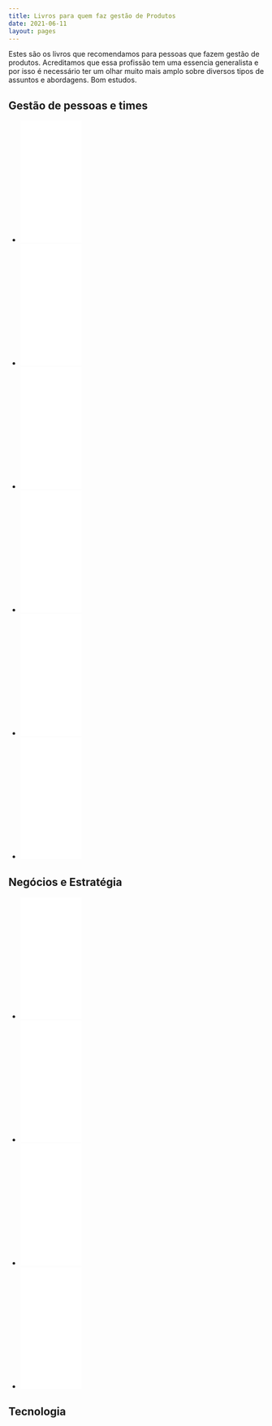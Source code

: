 ```yaml
---
title: Livros para quem faz gestão de Produtos
date: 2021-06-11
layout: pages
---
```



Estes são os livros que recomendamos para pessoas que fazem gestão de produtos. Acreditamos que essa profissão tem uma essencia generalista e por isso é necessário ter um olhar muito mais amplo sobre diversos tipos de assuntos e abordagens. Bom estudos.

## Gestão de pessoas e times

<ul class="po-library-list">
	<li>
		<iframe style="width:120px;height:240px;" marginwidth="0" marginheight="0" scrolling="no" frameborder="0" src="//ws-na.amazon-adsystem.com/widgets/q?ServiceVersion=20070822&OneJS=1&Operation=GetAdHtml&MarketPlace=BR&source=ss&ref=as_ss_li_til&ad_type=product_link&tracking_id=productoversee-20&language=pt_BR&marketplace=amazon&region=BR&placement=8567886120&asins=8567886120&linkId=78bf0006a30f84113dbb18b9b8916ec4&show_border=true&link_opens_in_new_window=true"></iframe>
	</li>
	<li>
		<iframe style="width:120px;height:240px;" marginwidth="0" marginheight="0" scrolling="no" frameborder="0" src="//ws-na.amazon-adsystem.com/widgets/q?ServiceVersion=20070822&OneJS=1&Operation=GetAdHtml&MarketPlace=BR&source=ss&ref=as_ss_li_til&ad_type=product_link&tracking_id=productoversee-20&language=pt_BR&marketplace=amazon&region=BR&placement=8557170378&asins=8557170378&linkId=b2fa4a70055b65419baba65d7563b451&show_border=true&link_opens_in_new_window=true"></iframe>
	</li>
	<li>
		<iframe style="width:120px;height:240px;" marginwidth="0" marginheight="0" scrolling="no" frameborder="0" src="//ws-na.amazon-adsystem.com/widgets/q?ServiceVersion=20070822&OneJS=1&Operation=GetAdHtml&MarketPlace=BR&source=ss&ref=as_ss_li_til&ad_type=product_link&tracking_id=productoversee-20&language=pt_BR&marketplace=amazon&region=BR&placement=1942788819&asins=1942788819&linkId=08d0aafdf2f7a33764f67464b6c2c81f&show_border=true&link_opens_in_new_window=true"></iframe>
	</li>
	<li>
		<iframe style="width:120px;height:240px;" marginwidth="0" marginheight="0" scrolling="no" frameborder="0" src="//ws-na.amazon-adsystem.com/widgets/q?ServiceVersion=20070822&OneJS=1&Operation=GetAdHtml&MarketPlace=BR&source=ss&ref=as_ss_li_til&ad_type=product_link&tracking_id=productoversee-20&language=pt_BR&marketplace=amazon&region=BR&placement=8550803715&asins=8550803715&linkId=529e39f01bfcf436e169455b85380df1&show_border=true&link_opens_in_new_window=true"></iframe>
	</li>
	<li>
		<iframe style="width:120px;height:240px;" marginwidth="0" marginheight="0" scrolling="no" frameborder="0" src="//ws-na.amazon-adsystem.com/widgets/q?ServiceVersion=20070822&OneJS=1&Operation=GetAdHtml&MarketPlace=BR&source=ss&ref=as_ss_li_til&ad_type=product_link&tracking_id=productoversee-20&language=pt_BR&marketplace=amazon&region=BR&placement=B085Q2HH3Y&asins=B085Q2HH3Y&linkId=e9d884e6c942fc3bf9d125885ad7d457&show_border=true&link_opens_in_new_window=true"></iframe>
	</li>
	<li>
		<iframe style="width:120px;height:240px;" marginwidth="0" marginheight="0" scrolling="no" frameborder="0" src="//ws-na.amazon-adsystem.com/widgets/q?ServiceVersion=20070822&OneJS=1&Operation=GetAdHtml&MarketPlace=BR&source=ss&ref=as_ss_li_til&ad_type=product_link&tracking_id=productoversee-20&language=pt_BR&marketplace=amazon&region=BR&placement=1591847486&asins=1591847486&linkId=0a7d6cb33fefaac3976cc55e744adcb2&show_border=true&link_opens_in_new_window=true"></iframe>
	</li>
</ul>


## Negócios e Estratégia


<ul>
	<li>
		<iframe style="width:120px;height:240px;" marginwidth="0" marginheight="0" scrolling="no" frameborder="0" src="//ws-na.amazon-adsystem.com/widgets/q?ServiceVersion=20070822&OneJS=1&Operation=GetAdHtml&MarketPlace=BR&source=ss&ref=as_ss_li_til&ad_type=product_link&tracking_id=productoversee-20&language=pt_BR&marketplace=amazon&region=BR&placement=B06X429CJH&asins=B06X429CJH&linkId=687b5ebef1a881326c850f6fef7747c8&show_border=true&link_opens_in_new_window=true"></iframe>
	</li>
	<li>
		<iframe style="width:120px;height:240px;" marginwidth="0" marginheight="0" scrolling="no" frameborder="0" src="//ws-na.amazon-adsystem.com/widgets/q?ServiceVersion=20070822&OneJS=1&Operation=GetAdHtml&MarketPlace=BR&source=ss&ref=as_ss_li_til&ad_type=product_link&tracking_id=productoversee-20&language=pt_BR&marketplace=amazon&region=BR&placement=6555600314&asins=6555600314&linkId=b4a638e7111c65004ab82ba3947cb666&show_border=true&link_opens_in_new_window=true"></iframe>
	</li>
	<li>
		<iframe style="width:120px;height:240px;" marginwidth="0" marginheight="0" scrolling="no" frameborder="0" src="//ws-na.amazon-adsystem.com/widgets/q?ServiceVersion=20070822&OneJS=1&Operation=GetAdHtml&MarketPlace=BR&source=ss&ref=as_ss_li_til&ad_type=product_link&tracking_id=productoversee-20&language=pt_BR&marketplace=amazon&region=BR&placement=6580634340&asins=6580634340&linkId=b62455fafb48bc4de3c27b1eee69e62f&show_border=true&link_opens_in_new_window=true"></iframe>
	</li>
	<li>
		<iframe style="width:120px;height:240px;" marginwidth="0" marginheight="0" scrolling="no" frameborder="0" src="//ws-na.amazon-adsystem.com/widgets/q?ServiceVersion=20070822&OneJS=1&Operation=GetAdHtml&MarketPlace=BR&source=ss&ref=as_ss_li_til&ad_type=product_link&tracking_id=productoversee-20&language=pt_BR&marketplace=amazon&region=BR&placement=B07FK5B1LC&asins=B07FK5B1LC&linkId=625f99cef53e9d9a2e9f88a93ebf90d7&show_border=true&link_opens_in_new_window=true"></iframe>
	</li>
</ul>	

## Tecnologia
